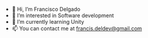 - 👋 Hi, I’m Francisco Delgado
- 👀 I’m interested in Software development
- 🌱 I’m currently learning Unity
- 📫 You can contact me at francis.deldev@gmail.com

<!---
ArticDM/ArticDM is a ✨ special ✨ repository because its `README.md` (this file) appears on your GitHub profile.
You can click the Preview link to take a look at your changes.
--->
